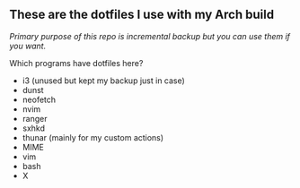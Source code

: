 ## These are the dotfiles I use with my Arch build

*Primary purpose of this repo is incremental backup but you can use them if you want.*

Which programs have dotfiles here?

- i3 (unused but kept my backup just in case)
- dunst
- neofetch
- nvim
- ranger
- sxhkd
- thunar (mainly for my custom actions)
- MIME
- vim
- bash
- X
